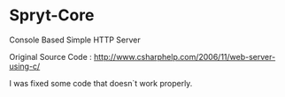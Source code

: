 Spryt-Core
==========

Console Based Simple HTTP Server

Original Source Code : http://www.csharphelp.com/2006/11/web-server-using-c/

I was fixed some code that doesn`t work properly.

